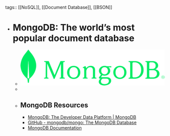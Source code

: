 tags:: [[NoSQL]], [[Document Database]], [[BSON]]

- # MongoDB: The world’s most popular document database
	- ![mongodb.png](../assets/mongodb_1688042051069_0.png)
	-
	- ## MongoDB Resources
		- [MongoDB: The Developer Data Platform | MongoDB](https://www.mongodb.com/)
		- [GitHub - mongodb/mongo: The MongoDB Database](https://github.com/mongodb/mongo)
		- [MongoDB Documentation](https://www.mongodb.com/docs/)